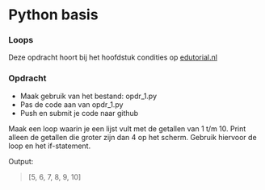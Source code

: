 # Python basis

### Loops
Deze opdracht hoort bij het hoofdstuk condities op [edutorial.nl](https://www.edutorial.nl)

### Opdracht

* Maak gebruik van het bestand: opdr_1.py
* Pas de code aan van opdr_1.py
* Push en submit je code naar github

Maak een loop waarin je een lijst vult met de getallen van 1 t/m 10.
Print alleen de getallen die groter zijn dan 4 op het scherm.
Gebruik hiervoor de loop en het if-statement.


Output:
>[5, 6, 7, 8, 9, 10]
